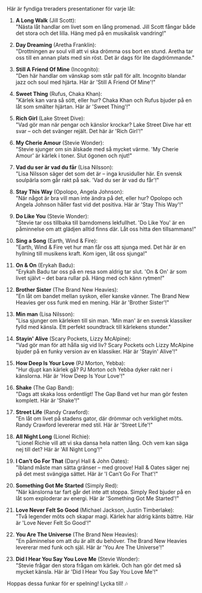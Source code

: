 Här är fyndiga treraders presentationer för varje låt:

1. **A Long Walk** (Jill Scott):  
   "Nästa låt handlar om livet som en lång promenad. Jill Scott fångar både det stora och det lilla. Häng med på en musikalisk vandring!"

2. **Day Dreaming** (Aretha Franklin):  
   "Drottningen av soul vill att vi ska drömma oss bort en stund. Aretha tar oss till en annan plats med sin röst. Det är dags för lite dagdrömmande."

3. **Still A Friend Of Mine** (Incognito):  
   "Den här handlar om vänskap som står pall för allt. Incognito blandar jazz och soul med hjärta. Här är 'Still A Friend Of Mine'!"

4. **Sweet Thing** (Rufus, Chaka Khan):  
   "Kärlek kan vara så sött, eller hur? Chaka Khan och Rufus bjuder på en låt som smälter hjärtan. Här är 'Sweet Thing'!"

5. **Rich Girl** (Lake Street Dive):  
   "Vad gör man när pengar och känslor krockar? Lake Street Dive har ett svar – och det svänger rejält. Det här är 'Rich Girl'!"

6. **My Cherie Amour** (Stevie Wonder):  
   "Stevie sjunger om sin älskade med så mycket värme. 'My Cherie Amour' är kärlek i toner. Slut ögonen och njut!"

7. **Vad du ser är vad du får** (Lisa Nilsson):  
   "Lisa Nilsson säger det som det är – inga krusiduller här. En svensk soulpärla som går rakt på sak. 'Vad du ser är vad du får'!"

8. **Stay This Way** (Opolopo, Angela Johnson):  
   "När något är bra vill man inte ändra på det, eller hur? Opolopo och Angela Johnson håller fast vid det positiva. Här är 'Stay This Way'!"

9. **Do Like You** (Stevie Wonder):  
   "Stevie tar oss tillbaka till barndomens lekfullhet. 'Do Like You' är en påminnelse om att glädjen alltid finns där. Låt oss hitta den tillsammans!"

10. **Sing a Song** (Earth, Wind & Fire):  
   "Earth, Wind & Fire vet hur man får oss att sjunga med. Det här är en hyllning till musikens kraft. Kom igen, låt oss sjunga!"

11. **On & On** (Erykah Badu):  
   "Erykah Badu tar oss på en resa som aldrig tar slut. 'On & On' är som livet självt – det bara rullar på. Häng med och känn rytmen!"

12. **Brother Sister** (The Brand New Heavies):  
   "En låt om bandet mellan syskon, eller kanske vänner. The Brand New Heavies ger oss funk med en mening. Här är 'Brother Sister'!"

13. **Min man** (Lisa Nilsson):  
   "Lisa sjunger om kärleken till sin man. 'Min man' är en svensk klassiker fylld med känsla. Ett perfekt soundtrack till kärlekens stunder."

14. **Stayin' Alive** (Scary Pockets, Lizzy McAlpine):  
   "Vad gör man för att hålla sig vid liv? Scary Pockets och Lizzy McAlpine bjuder på en funky version av en klassiker. Här är 'Stayin' Alive'!"

15. **How Deep Is Your Love** (PJ Morton, Yebba):  
   "Hur djupt kan kärlek gå? PJ Morton och Yebba dyker rakt ner i känslorna. Här är 'How Deep Is Your Love'!"

16. **Shake** (The Gap Band):  
   "Dags att skaka loss ordentligt! The Gap Band vet hur man gör festen komplett. Här är 'Shake'!"

17. **Street Life** (Randy Crawford):  
   "En låt om livet på stadens gator, där drömmar och verklighet möts. Randy Crawford levererar med stil. Här är 'Street Life'!"

18. **All Night Long** (Lionel Richie):  
   "Lionel Richie vill att vi ska dansa hela natten lång. Och vem kan säga nej till det? Här är 'All Night Long'!"

19. **I Can’t Go For That** (Daryl Hall & John Oates):  
   "Ibland måste man sätta gränser – med groove! Hall & Oates säger nej på det mest svängiga sättet. Här är 'I Can’t Go For That'!"

20. **Something Got Me Started** (Simply Red):  
   "När känslorna tar fart går det inte att stoppa. Simply Red bjuder på en låt som exploderar av energi. Här är 'Something Got Me Started'!"

21. **Love Never Felt So Good** (Michael Jackson, Justin Timberlake):  
   "Två legender möts och skapar magi. Kärlek har aldrig känts bättre. Här är 'Love Never Felt So Good'!"

22. **You Are The Universe** (The Brand New Heavies):  
   "En påminnelse om att du är allt du behöver. The Brand New Heavies levererar med funk och själ. Här är 'You Are The Universe'!"

23. **Did I Hear You Say You Love Me** (Stevie Wonder):  
   "Stevie frågar den stora frågan om kärlek. Och han gör det med så mycket känsla. Här är 'Did I Hear You Say You Love Me'!"

Hoppas dessa funkar för er spelning! Lycka till! 🎶